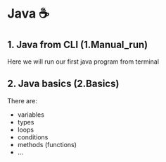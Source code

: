 # Java :coffee:

## 1. Java from CLI (1.Manual_run)

Here we will run our first java program from terminal

## 2. Java basics (2.Basics)

There are:

- variables
- types
- loops
- conditions
- methods (functions)
- ...
